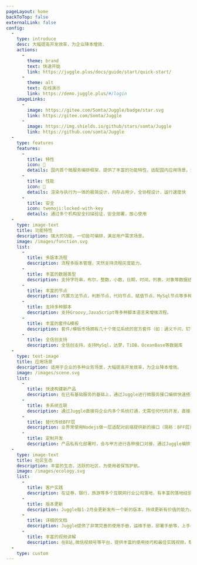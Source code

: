 ```yaml
---
pageLayout: home
backToTop: false
externalLink: false
config:
  -
    type: introduce
    desc: 大幅提高开发效率，为企业降本增效.
    actions:
      -
        theme: brand
        text: 快速开始
        link: https://juggle.plus/docs/guide/start/quick-start/
      -
        theme: alt
        text: 在线演示
        link: https://demo.juggle.plus/#/login
    imageLinks:
      -
        image: https://gitee.com/Somta/Juggle/badge/star.svg
        link: https://gitee.com/Somta/Juggle
      -
        image: https://img.shields.io/github/stars/somta/Juggle
        link: https://github.com/somta/Juggle
  -
    type: features
    features:
      -
        title: 特性
        icon: 📖
        details: 国内首个微服务编排框架，提供了丰富的功能特性，适配国内应用场景，开箱即用，非常方便
      -
        title: 性能
        icon: 🚀
        details: 渲染与执行为一体的极简设计，内存占用少，全协程设计，运行速度快
      -
        title: 安全
        icon: twemoji:locked-with-key
        details: 通过多个机构安全扫描验证，安全部署，放心使用
  -
    type: image-text
    title: 功能特性
    description: 强大的功能，一切皆可编排，满足用户需求场景。
    image: /images/function.svg
    list:
      -
        title: 多版本流程
        description: 流程多版本管理，天然支持流程灰度能力。
      -
        title: 丰富的数据类型
        description: 支持字符串，布尔，整数，小数，日期，时间，列表，对象等数据结构，满足绝大数数据定义场景。
      -
        title: 丰富的节点
        description: 内置方法节点，判断节点，代码节点，赋值节点，MySql节点等多种节点，能灵活设计流程。
      -
        title: 支持多种脚本
        description: 支持Groovy,JavaScript等多种脚本语言来增强流程。
      -
        title: 丰富的套件&模板
        description: 套件/模板市场拥有几十个常见系统的官方套件（如：通义千问，钉钉机器人，QQ邮箱，阿里云短信）和官方模板等，开箱即用，大大降低流程设计的复杂度
      -
        title: 全信创支持
        description: 全信创支持，支持MySql，达梦，TiDB，OceanBase等数据库
  -
    type: text-image
    title: 应用场景
    description: 适用于企业的多种业务场景，大幅提高开发效率，为企业降本增效。
    image: /images/scene.svg
    list:
      -
        title: 快速构建新产品
        description: 在已有基础服务的基础上，通过Juggle进行微服务接口编排快速搭建一个新产品。
      -
        title: 多系统互联
        description: 通过Juggle直接将企业内多个系统打通，无需任何代码开发，直接界面编排，小白也能干拉。
      -
        title: 替代传统BFF层
        description: 业界常使用Nodejs做一层适配对前端提供新的接口（简称：BFF层），可以通过Juggle的界面编排流程来替换BFF层。
      -
        title: 定制开发
        description: 产品私有化部署时，会与甲方进行各种接口对接，通过Juggle编排定制化接口，避免对标准代码的污染。
  -
    type: image-text
    title: 社区生态
    description: 丰富的生态，活跃的社区，为使用者保驾护航。
    image: /images/ecology.svg
    list:
      -
        title: 客户实践
        description: 在证券，银行，旅游等多个互联网行业公司落地，有丰富的落地经验。
      -
        title: 版本更新
        description: Juggle每1-2月会更新发布一个新的版本，持续更新有价值的能力。
      -
        title: 详细的文档
        description: Juggle提供了非常完善的使用手册，运维手册，部署手册等，上手门槛极低。
      -
        title: 丰富的视频讲解
        description: 在B站,微信视频号等平台，提供丰富的使用技巧和最佳实践视频，帮助用户更快上手。
  -
    type: custom
---
```

<script setup>
import Swiper from 'vuepress-theme-plume/features/Swiper.vue';
const customerList = [
    '/donate/hstong.png',
    '/donate/pingankeji.png',
    'https://www.swsc.com.cn/r/cms/www/default/images/logo.png',
];
</script>


<Title content="客户案例"></Title>
<Swiper
:items="customerList"
mode="carousel"
:height="95"
:slides-per-view="3"
:space-between="20"
:speed="5500"
/>




